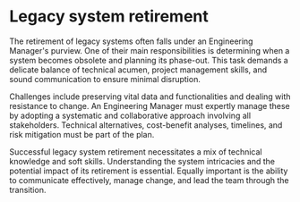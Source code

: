 # Legacy system retirement

The retirement of legacy systems often falls under an Engineering Manager's purview. One of their main responsibilities is determining when a system becomes obsolete and planning its phase-out. This task demands a delicate balance of technical acumen, project management skills, and sound communication to ensure minimal disruption.

Challenges include preserving vital data and functionalities and dealing with resistance to change. An Engineering Manager must expertly manage these by adopting a systematic and collaborative approach involving all stakeholders. Technical alternatives, cost-benefit analyses, timelines, and risk mitigation must be part of the plan.

Successful legacy system retirement necessitates a mix of technical knowledge and soft skills. Understanding the system intricacies and the potential impact of its retirement is essential. Equally important is the ability to communicate effectively, manage change, and lead the team through the transition.